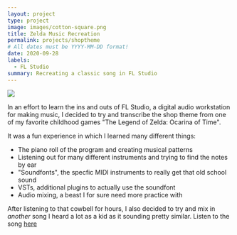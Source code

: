 ```yaml
---
layout: project
type: project
image: images/cotton-square.png
title: Zelda Music Recreation
permalink: projects/shoptheme
# All dates must be YYYY-MM-DD format!
date: 2020-09-28
labels:
  - FL Studio
summary: Recreating a classic song in FL Studio
---
```


<img class="ui image" src="{{ site.baseurl }}/images/cotton-header.png">

In an effort to learn the ins and outs of FL Studio, a digital audio workstation for making music, I decided to try and transcribe the shop theme from one of my favorite childhood games "The Legend of Zelda: Ocarina of Time".

It was a fun experience in which I learned many different things:

<ul>
  <li>The piano roll of the program and creating musical patterns</li>
  <li>Listening out for many different instruments and trying to find the notes by ear</li>
  <li>"Soundfonts", the specfic MIDI instruments to really get that old school sound</li>
  <li>VSTs, additional plugins to actually use the soundfont</li>
  <li>Audio mixing, a beast I for sure need more practice with</li>
</ul>

After listening to that cowbell for hours, I also decided to try and mix in *another* song I heard a lot as a kid as it sounding pretty similar.
Listen to the song <a href="https://soundcloud.com/user-32744041/george-lopez-shop-theme">here</a>

